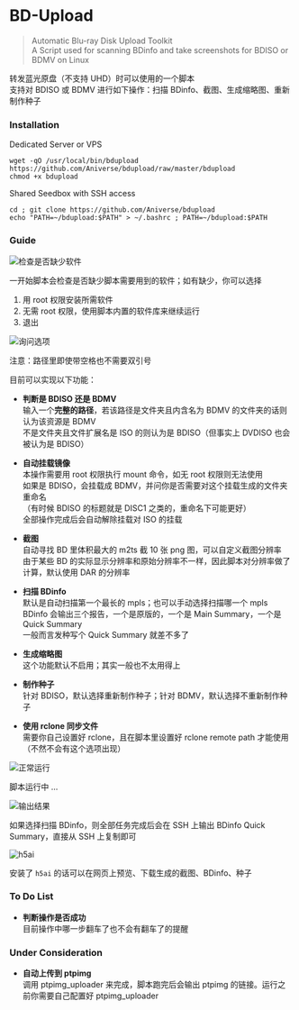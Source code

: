 # BD-Upload
> Automatic Blu-ray Disk Upload Toolkit  
> A Script used for scanning BDinfo and take screenshots for BDISO or BDMV on Linux  

转发蓝光原盘（不支持 UHD）时可以使用的一个脚本  
支持对 BDISO 或 BDMV 进行如下操作：扫描 BDinfo、截图、生成缩略图、重新制作种子  

### Installation

Dedicated Server or VPS  
```
wget -qO /usr/local/bin/bdupload https://github.com/Aniverse/bdupload/raw/master/bdupload
chmod +x bdupload
```

Shared Seedbox with SSH access  
```
cd ; git clone https://github.com/Aniverse/bdupload
echo "PATH=~/bdupload:$PATH" > ~/.bashrc ; PATH=~/bdupload:$PATH
```

### Guide

![检查是否缺少软件](https://github.com/Aniverse/filesss/raw/master/Images/bdupload.01.png)

一开始脚本会检查是否缺少脚本需要用到的软件；如有缺少，你可以选择
1. 用 root 权限安装所需软件  
2. 无需 root 权限，使用脚本内置的软件库来继续运行  
3. 退出  

![询问选项](https://github.com/Aniverse/filesss/raw/master/Images/bdupload.02.png)

注意：路径里即使带空格也不需要双引号  

目前可以实现以下功能：  

- **判断是 BDISO 还是 BDMV**  
输入一个**完整的路径**，若该路径是文件夹且内含名为 BDMV 的文件夹的话则认为该资源是 BDMV  
不是文件夹且文件扩展名是 ISO 的则认为是 BDISO（但事实上 DVDISO 也会被认为是 BDISO）  

- **自动挂载镜像**  
本操作需要用 root 权限执行 mount 命令，如无 root 权限则无法使用  
如果是 BDISO，会挂载成 BDMV，并问你是否需要对这个挂载生成的文件夹重命名  
（有时候 BDISO 的标题就是 DISC1 之类的，重命名下可能更好）  
全部操作完成后会自动解除挂载对 ISO 的挂载  

- **截图**  
自动寻找 BD 里体积最大的 m2ts 截 10 张 png 图，可以自定义截图分辨率  
由于某些 BD 的实际显示分辨率和原始分辨率不一样，因此脚本对分辨率做了计算，默认使用 DAR 的分辨率  

- **扫描 BDinfo**  
默认是自动扫描第一个最长的 mpls；也可以手动选择扫描哪一个 mpls  
BDinfo 会输出三个报告，一个是原版的，一个是 Main Summary，一个是 Quick Summary  
一般而言发种写个 Quick Summary 就差不多了  

- **生成缩略图**  
这个功能默认不启用；其实一般也不太用得上  

- **制作种子**  
针对 BDISO，默认选择重新制作种子；针对 BDMV，默认选择不重新制作种子  

- **使用 rclone 同步文件**  
需要你自己设置好 rclone，且在脚本里设置好 rclone remote path 才能使用（不然不会有这个选项出现）  

![正常运行](https://github.com/Aniverse/filesss/raw/master/Images/bdupload.03.png)

脚本运行中 ...  

![输出结果](https://github.com/Aniverse/filesss/raw/master/Images/bdupload.04.png)

如果选择扫描 BDinfo，则全部任务完成后会在 SSH 上输出 BDinfo Quick Summary，直接从 SSH 上复制即可  

![h5ai](https://github.com/Aniverse/filesss/raw/master/Images/bdupload.05.png)

安装了 `h5ai` 的话可以在网页上预览、下载生成的截图、BDinfo、种子  





### To Do List

- **判断操作是否成功**  
目前操作中哪一步翻车了也不会有翻车了的提醒  


### Under Consideration

- **自动上传到 ptpimg**  
调用 ptpimg_uploader 来完成，脚本跑完后会输出 ptpimg 的链接。运行之前你需要自己配置好 ptpimg_uploader  